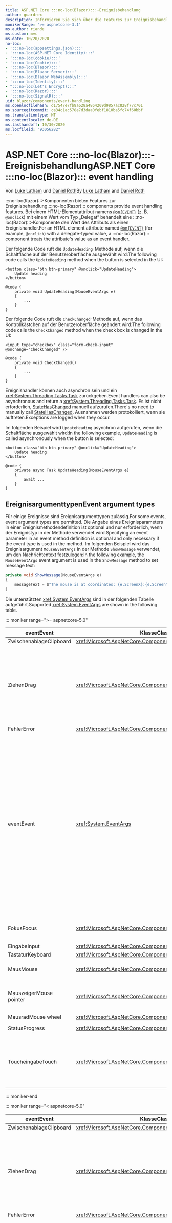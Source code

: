 ```yaml
---
title: ASP.NET Core :::no-loc(Blazor):::-Ereignisbehandlung
author: guardrex
description: Informieren Sie sich über die Features zur Ereignisbehandlung von :::no-loc(Blazor):::, einschließlich Ereignisargumenttypen, Ereignisrückrufe und die Verwaltung von standardmäßigen Browserereignissen.
monikerRange: '>= aspnetcore-3.1'
ms.author: riande
ms.custom: mvc
ms.date: 10/20/2020
no-loc:
- ':::no-loc(appsettings.json):::'
- ':::no-loc(ASP.NET Core Identity):::'
- ':::no-loc(cookie):::'
- ':::no-loc(Cookie):::'
- ':::no-loc(Blazor):::'
- ':::no-loc(Blazor Server):::'
- ':::no-loc(Blazor WebAssembly):::'
- ':::no-loc(Identity):::'
- ":::no-loc(Let's Encrypt):::"
- ':::no-loc(Razor):::'
- ':::no-loc(SignalR):::'
uid: blazor/components/event-handling
ms.openlocfilehash: d17547e7fb8a628a4864209d9857ac828f77c701
ms.sourcegitcommit: ca34c1ac578e7d3daa0febf1810ba5fc74f60bbf
ms.translationtype: HT
ms.contentlocale: de-DE
ms.lasthandoff: 10/30/2020
ms.locfileid: "93056282"
---
```

# <a name="aspnet-core-no-locblazor-event-handling"></a><span data-ttu-id="9a4d3-103">ASP.NET Core :::no-loc(Blazor):::-Ereignisbehandlung</span><span class="sxs-lookup"><span data-stu-id="9a4d3-103">ASP.NET Core :::no-loc(Blazor)::: event handling</span></span>

<span data-ttu-id="9a4d3-104">Von [Luke Latham](https://github.com/guardrex) und [Daniel Roth](https://github.com/danroth27)</span><span class="sxs-lookup"><span data-stu-id="9a4d3-104">By [Luke Latham](https://github.com/guardrex) and [Daniel Roth](https://github.com/danroth27)</span></span>

<span data-ttu-id="9a4d3-105">:::no-loc(Razor):::-Komponenten bieten Features zur Ereignisbehandlung.</span><span class="sxs-lookup"><span data-stu-id="9a4d3-105">:::no-loc(Razor)::: components provide event handling features.</span></span> <span data-ttu-id="9a4d3-106">Bei einem HTML-Elementattribut namens [`@on{EVENT}`](xref:mvc/views/razor#onevent) (z. B. `@onclick`) mit einem Wert vom Typ „Delegat“ behandelt eine :::no-loc(Razor):::-Komponente den Wert des Attributs als einen Ereignishandler.</span><span class="sxs-lookup"><span data-stu-id="9a4d3-106">For an HTML element attribute named [`@on{EVENT}`](xref:mvc/views/razor#onevent) (for example, `@onclick`) with a delegate-typed value, a :::no-loc(Razor)::: component treats the attribute's value as an event handler.</span></span>

<span data-ttu-id="9a4d3-107">Der folgende Code ruft die `UpdateHeading`-Methode auf, wenn die Schaltfläche auf der Benutzeroberfläche ausgewählt wird:</span><span class="sxs-lookup"><span data-stu-id="9a4d3-107">The following code calls the `UpdateHeading` method when the button is selected in the UI:</span></span>

```razor
<button class="btn btn-primary" @onclick="UpdateHeading">
    Update heading
</button>

@code {
    private void UpdateHeading(MouseEventArgs e)
    {
        ...
    }
}
```

<span data-ttu-id="9a4d3-108">Der folgende Code ruft die `CheckChanged`-Methode auf, wenn das Kontrollkästchen auf der Benutzeroberfläche geändert wird:</span><span class="sxs-lookup"><span data-stu-id="9a4d3-108">The following code calls the `CheckChanged` method when the check box is changed in the UI:</span></span>

```razor
<input type="checkbox" class="form-check-input" @onchange="CheckChanged" />

@code {
    private void CheckChanged()
    {
        ...
    }
}
```

<span data-ttu-id="9a4d3-109">Ereignishandler können auch asynchron sein und ein <xref:System.Threading.Tasks.Task> zurückgeben.</span><span class="sxs-lookup"><span data-stu-id="9a4d3-109">Event handlers can also be asynchronous and return a <xref:System.Threading.Tasks.Task>.</span></span> <span data-ttu-id="9a4d3-110">Es ist nicht erforderlich, [StateHasChanged](xref:blazor/components/lifecycle#state-changes) manuell aufzurufen.</span><span class="sxs-lookup"><span data-stu-id="9a4d3-110">There's no need to manually call [StateHasChanged](xref:blazor/components/lifecycle#state-changes).</span></span> <span data-ttu-id="9a4d3-111">Ausnahmen werden protokolliert, wenn sie auftreten.</span><span class="sxs-lookup"><span data-stu-id="9a4d3-111">Exceptions are logged when they occur.</span></span>

<span data-ttu-id="9a4d3-112">Im folgenden Beispiel wird `UpdateHeading` asynchron aufgerufen, wenn die Schaltfläche ausgewählt wird:</span><span class="sxs-lookup"><span data-stu-id="9a4d3-112">In the following example, `UpdateHeading` is called asynchronously when the button is selected:</span></span>

```razor
<button class="btn btn-primary" @onclick="UpdateHeading">
    Update heading
</button>

@code {
    private async Task UpdateHeading(MouseEventArgs e)
    {
        await ...
    }
}
```

## <a name="event-argument-types"></a><span data-ttu-id="9a4d3-113">Ereignisargumenttypen</span><span class="sxs-lookup"><span data-stu-id="9a4d3-113">Event argument types</span></span>

<span data-ttu-id="9a4d3-114">Für einige Ereignisse sind Ereignisargumenttypen zulässig.</span><span class="sxs-lookup"><span data-stu-id="9a4d3-114">For some events, event argument types are permitted.</span></span> <span data-ttu-id="9a4d3-115">Die Angabe eines Ereignisparameters in einer Ereignismethodendefinition ist optional und nur erforderlich, wenn der Ereignistyp in der Methode verwendet wird.</span><span class="sxs-lookup"><span data-stu-id="9a4d3-115">Specifying an event parameter in an event method definition is optional and only necessary if the event type is used in the method.</span></span> <span data-ttu-id="9a4d3-116">Im folgenden Beispiel wird das Ereignisargument `MouseEventArgs` in der Methode `ShowMessage` verwendet, um den Nachrichtentext festzulegen:</span><span class="sxs-lookup"><span data-stu-id="9a4d3-116">In the following example, the `MouseEventArgs` event argument is used in the `ShowMessage` method to set message text:</span></span>

```csharp
private void ShowMessage(MouseEventArgs e)
{
    messageText = $"The mouse is at coordinates: {e.ScreenX}:{e.ScreenY}";
}
```

<span data-ttu-id="9a4d3-117">Die unterstützten <xref:System.EventArgs> sind in der folgenden Tabelle aufgeführt.</span><span class="sxs-lookup"><span data-stu-id="9a4d3-117">Supported <xref:System.EventArgs> are shown in the following table.</span></span>

::: moniker range=">= aspnetcore-5.0"

| <span data-ttu-id="9a4d3-118">event</span><span class="sxs-lookup"><span data-stu-id="9a4d3-118">Event</span></span>            | <span data-ttu-id="9a4d3-119">Klasse</span><span class="sxs-lookup"><span data-stu-id="9a4d3-119">Class</span></span>  | <span data-ttu-id="9a4d3-120">DOM-Ereignisse und -Hinweise</span><span class="sxs-lookup"><span data-stu-id="9a4d3-120">DOM events and notes</span></span> |
| ---------------- | ------ | -------------------- |
| <span data-ttu-id="9a4d3-121">Zwischenablage</span><span class="sxs-lookup"><span data-stu-id="9a4d3-121">Clipboard</span></span>        | <xref:Microsoft.AspNetCore.Components.Web.ClipboardEventArgs> | <span data-ttu-id="9a4d3-122">`oncut`, `oncopy`, `onpaste`</span><span class="sxs-lookup"><span data-stu-id="9a4d3-122">`oncut`, `oncopy`, `onpaste`</span></span> |
| <span data-ttu-id="9a4d3-123">Ziehen</span><span class="sxs-lookup"><span data-stu-id="9a4d3-123">Drag</span></span>             | <xref:Microsoft.AspNetCore.Components.Web.DragEventArgs> | <span data-ttu-id="9a4d3-124">`ondrag`, `ondragstart`, `ondragenter`, `ondragleave`, `ondragover`, `ondrop`, `ondragend`</span><span class="sxs-lookup"><span data-stu-id="9a4d3-124">`ondrag`, `ondragstart`, `ondragenter`, `ondragleave`, `ondragover`, `ondrop`, `ondragend`</span></span><br><br><span data-ttu-id="9a4d3-125"><xref:Microsoft.AspNetCore.Components.Web.DataTransfer> und <xref:Microsoft.AspNetCore.Components.Web.DataTransferItem> speichern gezogene Elementdaten.</span><span class="sxs-lookup"><span data-stu-id="9a4d3-125"><xref:Microsoft.AspNetCore.Components.Web.DataTransfer> and <xref:Microsoft.AspNetCore.Components.Web.DataTransferItem> hold dragged item data.</span></span><br><br><span data-ttu-id="9a4d3-126">Implementiert Drag & Drop in :::no-loc(Blazor):::-Apps mit [JS-Interop](xref:blazor/call-javascript-from-dotnet) und der [HTML-Drag & Drop-API](https://developer.mozilla.org/docs/Web/API/HTML_Drag_and_Drop_API).</span><span class="sxs-lookup"><span data-stu-id="9a4d3-126">Implement drag and drop in :::no-loc(Blazor)::: apps using [JS interop](xref:blazor/call-javascript-from-dotnet) with [HTML Drag and Drop API](https://developer.mozilla.org/docs/Web/API/HTML_Drag_and_Drop_API).</span></span> |
| <span data-ttu-id="9a4d3-127">Fehler</span><span class="sxs-lookup"><span data-stu-id="9a4d3-127">Error</span></span>            | <xref:Microsoft.AspNetCore.Components.Web.ErrorEventArgs> | `onerror` |
| <span data-ttu-id="9a4d3-128">event</span><span class="sxs-lookup"><span data-stu-id="9a4d3-128">Event</span></span>            | <xref:System.EventArgs> | <span data-ttu-id="9a4d3-129">*Allgemein*</span><span class="sxs-lookup"><span data-stu-id="9a4d3-129">*General*</span></span><br><span data-ttu-id="9a4d3-130">`onactivate`, `onbeforeactivate`, `onbeforedeactivate`, `ondeactivate`, `onfullscreenchange`, `onfullscreenerror`, `onloadeddata`, `onloadedmetadata`, `onpointerlockchange`, `onpointerlockerror`, `onreadystatechange`, `onscroll`</span><span class="sxs-lookup"><span data-stu-id="9a4d3-130">`onactivate`, `onbeforeactivate`, `onbeforedeactivate`, `ondeactivate`, `onfullscreenchange`, `onfullscreenerror`, `onloadeddata`, `onloadedmetadata`, `onpointerlockchange`, `onpointerlockerror`, `onreadystatechange`, `onscroll`</span></span><br><br><span data-ttu-id="9a4d3-131">*Zwischenablage*</span><span class="sxs-lookup"><span data-stu-id="9a4d3-131">*Clipboard*</span></span><br><span data-ttu-id="9a4d3-132">`onbeforecut`, `onbeforecopy`, `onbeforepaste`</span><span class="sxs-lookup"><span data-stu-id="9a4d3-132">`onbeforecut`, `onbeforecopy`, `onbeforepaste`</span></span><br><br><span data-ttu-id="9a4d3-133">*Eingabe*</span><span class="sxs-lookup"><span data-stu-id="9a4d3-133">*Input*</span></span><br><span data-ttu-id="9a4d3-134">`oninvalid`, `onreset`, `onselect`, `onselectionchange`, `onselectstart`, `onsubmit`</span><span class="sxs-lookup"><span data-stu-id="9a4d3-134">`oninvalid`, `onreset`, `onselect`, `onselectionchange`, `onselectstart`, `onsubmit`</span></span><br><br><span data-ttu-id="9a4d3-135">*Medien*</span><span class="sxs-lookup"><span data-stu-id="9a4d3-135">*Media*</span></span><br><span data-ttu-id="9a4d3-136">`oncanplay`, `oncanplaythrough`, `oncuechange`, `ondurationchange`, `onemptied`, `onended`, `onpause`, `onplay`, `onplaying`, `onratechange`, `onseeked`, `onseeking`, `onstalled`, `onstop`, `onsuspend`, `ontimeupdate`, `ontoggle`, `onvolumechange`, `onwaiting`</span><span class="sxs-lookup"><span data-stu-id="9a4d3-136">`oncanplay`, `oncanplaythrough`, `oncuechange`, `ondurationchange`, `onemptied`, `onended`, `onpause`, `onplay`, `onplaying`, `onratechange`, `onseeked`, `onseeking`, `onstalled`, `onstop`, `onsuspend`, `ontimeupdate`, `ontoggle`, `onvolumechange`, `onwaiting`</span></span><br><br><span data-ttu-id="9a4d3-137"><xref:Microsoft.AspNetCore.Components.Web.EventHandlers> enthält Attribute zum Konfigurieren der Zuordnungen zwischen Ereignisnamen und Ereignisargumenttypen.</span><span class="sxs-lookup"><span data-stu-id="9a4d3-137"><xref:Microsoft.AspNetCore.Components.Web.EventHandlers> holds attributes to configure the mappings between event names and event argument types.</span></span> |
| <span data-ttu-id="9a4d3-138">Fokus</span><span class="sxs-lookup"><span data-stu-id="9a4d3-138">Focus</span></span>            | <xref:Microsoft.AspNetCore.Components.Web.FocusEventArgs> | <span data-ttu-id="9a4d3-139">`onfocus`, `onblur`, `onfocusin`, `onfocusout`</span><span class="sxs-lookup"><span data-stu-id="9a4d3-139">`onfocus`, `onblur`, `onfocusin`, `onfocusout`</span></span><br><br><span data-ttu-id="9a4d3-140">Umfasst nicht die Unterstützung für `relatedTarget`.</span><span class="sxs-lookup"><span data-stu-id="9a4d3-140">Doesn't include support for `relatedTarget`.</span></span> |
| <span data-ttu-id="9a4d3-141">Eingabe</span><span class="sxs-lookup"><span data-stu-id="9a4d3-141">Input</span></span>            | <xref:Microsoft.AspNetCore.Components.ChangeEventArgs> | <span data-ttu-id="9a4d3-142">`onchange`, `oninput`</span><span class="sxs-lookup"><span data-stu-id="9a4d3-142">`onchange`, `oninput`</span></span> |
| <span data-ttu-id="9a4d3-143">Tastatur</span><span class="sxs-lookup"><span data-stu-id="9a4d3-143">Keyboard</span></span>         | <xref:Microsoft.AspNetCore.Components.Web.KeyboardEventArgs> | <span data-ttu-id="9a4d3-144">`onkeydown`, `onkeypress`, `onkeyup`</span><span class="sxs-lookup"><span data-stu-id="9a4d3-144">`onkeydown`, `onkeypress`, `onkeyup`</span></span> |
| <span data-ttu-id="9a4d3-145">Maus</span><span class="sxs-lookup"><span data-stu-id="9a4d3-145">Mouse</span></span>            | <xref:Microsoft.AspNetCore.Components.Web.MouseEventArgs> | <span data-ttu-id="9a4d3-146">`onclick`, `oncontextmenu`, `ondblclick`, `onmousedown`, `onmouseup`, `onmouseover`, `onmousemove`, `onmouseout`</span><span class="sxs-lookup"><span data-stu-id="9a4d3-146">`onclick`, `oncontextmenu`, `ondblclick`, `onmousedown`, `onmouseup`, `onmouseover`, `onmousemove`, `onmouseout`</span></span> |
| <span data-ttu-id="9a4d3-147">Mauszeiger</span><span class="sxs-lookup"><span data-stu-id="9a4d3-147">Mouse pointer</span></span>    | <xref:Microsoft.AspNetCore.Components.Web.PointerEventArgs> | <span data-ttu-id="9a4d3-148">`onpointerdown`, `onpointerup`, `onpointercancel`, `onpointermove`, `onpointerover`, `onpointerout`, `onpointerenter`, `onpointerleave`, `ongotpointercapture`, `onlostpointercapture`</span><span class="sxs-lookup"><span data-stu-id="9a4d3-148">`onpointerdown`, `onpointerup`, `onpointercancel`, `onpointermove`, `onpointerover`, `onpointerout`, `onpointerenter`, `onpointerleave`, `ongotpointercapture`, `onlostpointercapture`</span></span> |
| <span data-ttu-id="9a4d3-149">Mausrad</span><span class="sxs-lookup"><span data-stu-id="9a4d3-149">Mouse wheel</span></span>      | <xref:Microsoft.AspNetCore.Components.Web.WheelEventArgs> | <span data-ttu-id="9a4d3-150">`onwheel`, `onmousewheel`</span><span class="sxs-lookup"><span data-stu-id="9a4d3-150">`onwheel`, `onmousewheel`</span></span> |
| <span data-ttu-id="9a4d3-151">Status</span><span class="sxs-lookup"><span data-stu-id="9a4d3-151">Progress</span></span>         | <xref:Microsoft.AspNetCore.Components.Web.ProgressEventArgs> | <span data-ttu-id="9a4d3-152">`onabort`, `onload`, `onloadend`, `onloadstart`, `onprogress`, `ontimeout`</span><span class="sxs-lookup"><span data-stu-id="9a4d3-152">`onabort`, `onload`, `onloadend`, `onloadstart`, `onprogress`, `ontimeout`</span></span> |
| <span data-ttu-id="9a4d3-153">Toucheingabe</span><span class="sxs-lookup"><span data-stu-id="9a4d3-153">Touch</span></span>            | <xref:Microsoft.AspNetCore.Components.Web.TouchEventArgs> | <span data-ttu-id="9a4d3-154">`ontouchstart`, `ontouchend`, `ontouchmove`, `ontouchenter`, `ontouchleave`, `ontouchcancel`</span><span class="sxs-lookup"><span data-stu-id="9a4d3-154">`ontouchstart`, `ontouchend`, `ontouchmove`, `ontouchenter`, `ontouchleave`, `ontouchcancel`</span></span><br><br><span data-ttu-id="9a4d3-155"><xref:Microsoft.AspNetCore.Components.Web.TouchPoint> stellt einen einzelnen Kontaktpunkt auf einem Gerät mit Berührungseingabe dar.</span><span class="sxs-lookup"><span data-stu-id="9a4d3-155"><xref:Microsoft.AspNetCore.Components.Web.TouchPoint> represents a single contact point on a touch-sensitive device.</span></span> |

::: moniker-end

::: moniker range="< aspnetcore-5.0"

| <span data-ttu-id="9a4d3-156">event</span><span class="sxs-lookup"><span data-stu-id="9a4d3-156">Event</span></span>            | <span data-ttu-id="9a4d3-157">Klasse</span><span class="sxs-lookup"><span data-stu-id="9a4d3-157">Class</span></span> | <span data-ttu-id="9a4d3-158">DOM-Ereignisse und -Hinweise</span><span class="sxs-lookup"><span data-stu-id="9a4d3-158">DOM events and notes</span></span> |
| ---------------- | ----- | -------------------- |
| <span data-ttu-id="9a4d3-159">Zwischenablage</span><span class="sxs-lookup"><span data-stu-id="9a4d3-159">Clipboard</span></span>        | <xref:Microsoft.AspNetCore.Components.Web.ClipboardEventArgs> | <span data-ttu-id="9a4d3-160">`oncut`, `oncopy`, `onpaste`</span><span class="sxs-lookup"><span data-stu-id="9a4d3-160">`oncut`, `oncopy`, `onpaste`</span></span> |
| <span data-ttu-id="9a4d3-161">Ziehen</span><span class="sxs-lookup"><span data-stu-id="9a4d3-161">Drag</span></span>             | <xref:Microsoft.AspNetCore.Components.Web.DragEventArgs> | <span data-ttu-id="9a4d3-162">`ondrag`, `ondragstart`, `ondragenter`, `ondragleave`, `ondragover`, `ondrop`, `ondragend`</span><span class="sxs-lookup"><span data-stu-id="9a4d3-162">`ondrag`, `ondragstart`, `ondragenter`, `ondragleave`, `ondragover`, `ondrop`, `ondragend`</span></span><br><br><span data-ttu-id="9a4d3-163"><xref:Microsoft.AspNetCore.Components.Web.DataTransfer> und <xref:Microsoft.AspNetCore.Components.Web.DataTransferItem> speichern gezogene Elementdaten.</span><span class="sxs-lookup"><span data-stu-id="9a4d3-163"><xref:Microsoft.AspNetCore.Components.Web.DataTransfer> and <xref:Microsoft.AspNetCore.Components.Web.DataTransferItem> hold dragged item data.</span></span><br><br><span data-ttu-id="9a4d3-164">Implementiert Drag & Drop in :::no-loc(Blazor):::-Apps mit [JS-Interop](xref:blazor/call-javascript-from-dotnet) und der [HTML-Drag & Drop-API](https://developer.mozilla.org/docs/Web/API/HTML_Drag_and_Drop_API).</span><span class="sxs-lookup"><span data-stu-id="9a4d3-164">Implement drag and drop in :::no-loc(Blazor)::: apps using [JS interop](xref:blazor/call-javascript-from-dotnet) with [HTML Drag and Drop API](https://developer.mozilla.org/docs/Web/API/HTML_Drag_and_Drop_API).</span></span> |
| <span data-ttu-id="9a4d3-165">Fehler</span><span class="sxs-lookup"><span data-stu-id="9a4d3-165">Error</span></span>            | <xref:Microsoft.AspNetCore.Components.Web.ErrorEventArgs> | `onerror` |
| <span data-ttu-id="9a4d3-166">event</span><span class="sxs-lookup"><span data-stu-id="9a4d3-166">Event</span></span>            | <xref:System.EventArgs> | <span data-ttu-id="9a4d3-167">*Allgemein*</span><span class="sxs-lookup"><span data-stu-id="9a4d3-167">*General*</span></span><br><span data-ttu-id="9a4d3-168">`onactivate`, `onbeforeactivate`, `onbeforedeactivate`, `ondeactivate`, `onfullscreenchange`, `onfullscreenerror`, `onloadeddata`, `onloadedmetadata`, `onpointerlockchange`, `onpointerlockerror`, `onreadystatechange`, `onscroll`</span><span class="sxs-lookup"><span data-stu-id="9a4d3-168">`onactivate`, `onbeforeactivate`, `onbeforedeactivate`, `ondeactivate`, `onfullscreenchange`, `onfullscreenerror`, `onloadeddata`, `onloadedmetadata`, `onpointerlockchange`, `onpointerlockerror`, `onreadystatechange`, `onscroll`</span></span><br><br><span data-ttu-id="9a4d3-169">*Zwischenablage*</span><span class="sxs-lookup"><span data-stu-id="9a4d3-169">*Clipboard*</span></span><br><span data-ttu-id="9a4d3-170">`onbeforecut`, `onbeforecopy`, `onbeforepaste`</span><span class="sxs-lookup"><span data-stu-id="9a4d3-170">`onbeforecut`, `onbeforecopy`, `onbeforepaste`</span></span><br><br><span data-ttu-id="9a4d3-171">*Eingabe*</span><span class="sxs-lookup"><span data-stu-id="9a4d3-171">*Input*</span></span><br><span data-ttu-id="9a4d3-172">`oninvalid`, `onreset`, `onselect`, `onselectionchange`, `onselectstart`, `onsubmit`</span><span class="sxs-lookup"><span data-stu-id="9a4d3-172">`oninvalid`, `onreset`, `onselect`, `onselectionchange`, `onselectstart`, `onsubmit`</span></span><br><br><span data-ttu-id="9a4d3-173">*Medien*</span><span class="sxs-lookup"><span data-stu-id="9a4d3-173">*Media*</span></span><br><span data-ttu-id="9a4d3-174">`oncanplay`, `oncanplaythrough`, `oncuechange`, `ondurationchange`, `onemptied`, `onended`, `onpause`, `onplay`, `onplaying`, `onratechange`, `onseeked`, `onseeking`, `onstalled`, `onstop`, `onsuspend`, `ontimeupdate`, `onvolumechange`, `onwaiting`</span><span class="sxs-lookup"><span data-stu-id="9a4d3-174">`oncanplay`, `oncanplaythrough`, `oncuechange`, `ondurationchange`, `onemptied`, `onended`, `onpause`, `onplay`, `onplaying`, `onratechange`, `onseeked`, `onseeking`, `onstalled`, `onstop`, `onsuspend`, `ontimeupdate`, `onvolumechange`, `onwaiting`</span></span><br><br><span data-ttu-id="9a4d3-175"><xref:Microsoft.AspNetCore.Components.Web.EventHandlers> enthält Attribute zum Konfigurieren der Zuordnungen zwischen Ereignisnamen und Ereignisargumenttypen.</span><span class="sxs-lookup"><span data-stu-id="9a4d3-175"><xref:Microsoft.AspNetCore.Components.Web.EventHandlers> holds attributes to configure the mappings between event names and event argument types.</span></span> |
| <span data-ttu-id="9a4d3-176">Fokus</span><span class="sxs-lookup"><span data-stu-id="9a4d3-176">Focus</span></span>            | <xref:Microsoft.AspNetCore.Components.Web.FocusEventArgs> | <span data-ttu-id="9a4d3-177">`onfocus`, `onblur`, `onfocusin`, `onfocusout`</span><span class="sxs-lookup"><span data-stu-id="9a4d3-177">`onfocus`, `onblur`, `onfocusin`, `onfocusout`</span></span><br><br><span data-ttu-id="9a4d3-178">Umfasst nicht die Unterstützung für `relatedTarget`.</span><span class="sxs-lookup"><span data-stu-id="9a4d3-178">Doesn't include support for `relatedTarget`.</span></span> |
| <span data-ttu-id="9a4d3-179">Eingabe</span><span class="sxs-lookup"><span data-stu-id="9a4d3-179">Input</span></span>            | <xref:Microsoft.AspNetCore.Components.ChangeEventArgs> | <span data-ttu-id="9a4d3-180">`onchange`, `oninput`</span><span class="sxs-lookup"><span data-stu-id="9a4d3-180">`onchange`, `oninput`</span></span> |
| <span data-ttu-id="9a4d3-181">Tastatur</span><span class="sxs-lookup"><span data-stu-id="9a4d3-181">Keyboard</span></span>         | <xref:Microsoft.AspNetCore.Components.Web.KeyboardEventArgs> | <span data-ttu-id="9a4d3-182">`onkeydown`, `onkeypress`, `onkeyup`</span><span class="sxs-lookup"><span data-stu-id="9a4d3-182">`onkeydown`, `onkeypress`, `onkeyup`</span></span> |
| <span data-ttu-id="9a4d3-183">Maus</span><span class="sxs-lookup"><span data-stu-id="9a4d3-183">Mouse</span></span>            | <xref:Microsoft.AspNetCore.Components.Web.MouseEventArgs> | <span data-ttu-id="9a4d3-184">`onclick`, `oncontextmenu`, `ondblclick`, `onmousedown`, `onmouseup`, `onmouseover`, `onmousemove`, `onmouseout`</span><span class="sxs-lookup"><span data-stu-id="9a4d3-184">`onclick`, `oncontextmenu`, `ondblclick`, `onmousedown`, `onmouseup`, `onmouseover`, `onmousemove`, `onmouseout`</span></span> |
| <span data-ttu-id="9a4d3-185">Mauszeiger</span><span class="sxs-lookup"><span data-stu-id="9a4d3-185">Mouse pointer</span></span>    | <xref:Microsoft.AspNetCore.Components.Web.PointerEventArgs> | <span data-ttu-id="9a4d3-186">`onpointerdown`, `onpointerup`, `onpointercancel`, `onpointermove`, `onpointerover`, `onpointerout`, `onpointerenter`, `onpointerleave`, `ongotpointercapture`, `onlostpointercapture`</span><span class="sxs-lookup"><span data-stu-id="9a4d3-186">`onpointerdown`, `onpointerup`, `onpointercancel`, `onpointermove`, `onpointerover`, `onpointerout`, `onpointerenter`, `onpointerleave`, `ongotpointercapture`, `onlostpointercapture`</span></span> |
| <span data-ttu-id="9a4d3-187">Mausrad</span><span class="sxs-lookup"><span data-stu-id="9a4d3-187">Mouse wheel</span></span>      | <xref:Microsoft.AspNetCore.Components.Web.WheelEventArgs> | <span data-ttu-id="9a4d3-188">`onwheel`, `onmousewheel`</span><span class="sxs-lookup"><span data-stu-id="9a4d3-188">`onwheel`, `onmousewheel`</span></span> |
| <span data-ttu-id="9a4d3-189">Status</span><span class="sxs-lookup"><span data-stu-id="9a4d3-189">Progress</span></span>         | <xref:Microsoft.AspNetCore.Components.Web.ProgressEventArgs> | <span data-ttu-id="9a4d3-190">`onabort`, `onload`, `onloadend`, `onloadstart`, `onprogress`, `ontimeout`</span><span class="sxs-lookup"><span data-stu-id="9a4d3-190">`onabort`, `onload`, `onloadend`, `onloadstart`, `onprogress`, `ontimeout`</span></span> |
| <span data-ttu-id="9a4d3-191">Toucheingabe</span><span class="sxs-lookup"><span data-stu-id="9a4d3-191">Touch</span></span>            | <xref:Microsoft.AspNetCore.Components.Web.TouchEventArgs> | <span data-ttu-id="9a4d3-192">`ontouchstart`, `ontouchend`, `ontouchmove`, `ontouchenter`, `ontouchleave`, `ontouchcancel`</span><span class="sxs-lookup"><span data-stu-id="9a4d3-192">`ontouchstart`, `ontouchend`, `ontouchmove`, `ontouchenter`, `ontouchleave`, `ontouchcancel`</span></span><br><br><span data-ttu-id="9a4d3-193"><xref:Microsoft.AspNetCore.Components.Web.TouchPoint> stellt einen einzelnen Kontaktpunkt auf einem Gerät mit Berührungseingabe dar.</span><span class="sxs-lookup"><span data-stu-id="9a4d3-193"><xref:Microsoft.AspNetCore.Components.Web.TouchPoint> represents a single contact point on a touch-sensitive device.</span></span> |

::: moniker-end

<span data-ttu-id="9a4d3-194">Weitere Informationen finden Sie in den folgenden Ressourcen:</span><span class="sxs-lookup"><span data-stu-id="9a4d3-194">For more information, see the following resources:</span></span>

* <span data-ttu-id="9a4d3-195">[`EventArgs`-Klassen in der ASP.NET Core Verweisquelle (dotnet/aspnetcore `master` branch)](https://github.com/dotnet/aspnetcore/tree/master/src/Components/Web/src/Web).</span><span class="sxs-lookup"><span data-stu-id="9a4d3-195">[`EventArgs` classes in the ASP.NET Core reference source (dotnet/aspnetcore `master` branch)](https://github.com/dotnet/aspnetcore/tree/master/src/Components/Web/src/Web).</span></span> <span data-ttu-id="9a4d3-196">Der `master`-Branch stellt die API dar, die sich für das *nächste* ASP.NET Core-Release in Entwicklung befindet.</span><span class="sxs-lookup"><span data-stu-id="9a4d3-196">The `master` branch represents API under development for the *next* ASP.NET Core release.</span></span> <span data-ttu-id="9a4d3-197">Wählen Sie für das aktuelle Release den entsprechenden GitHub-Repositorybranch aus (z. B. `release/3.1`).</span><span class="sxs-lookup"><span data-stu-id="9a4d3-197">For the current release, select the appropriate GitHub repository branch (for example, `release/3.1`).</span></span>
* <span data-ttu-id="9a4d3-198">[MDN-Webdokumentationen: GlobalEventHandlers](https://developer.mozilla.org/docs/Web/API/GlobalEventHandlers): Enthält Informationen dazu, welche HTML-Elemente die einzelnen DOM-Ereignisse unterstützen.</span><span class="sxs-lookup"><span data-stu-id="9a4d3-198">[MDN web docs: GlobalEventHandlers](https://developer.mozilla.org/docs/Web/API/GlobalEventHandlers): Includes information on which HTML elements support each DOM event.</span></span>

## <a name="lambda-expressions"></a><span data-ttu-id="9a4d3-199">Lambdaausdrücke</span><span class="sxs-lookup"><span data-stu-id="9a4d3-199">Lambda expressions</span></span>

<span data-ttu-id="9a4d3-200">[Lambdaausdrücke](/dotnet/csharp/programming-guide/statements-expressions-operators/lambda-expressions) können ebenfalls verwendet werden:</span><span class="sxs-lookup"><span data-stu-id="9a4d3-200">[Lambda expressions](/dotnet/csharp/programming-guide/statements-expressions-operators/lambda-expressions) can also be used:</span></span>

```razor
<button @onclick="@(e => Console.WriteLine("Hello, world!"))">Say hello</button>
```

<span data-ttu-id="9a4d3-201">Es ist häufig praktisch, über zusätzliche Werte zusammenzuschlagen, z. B. bei der Iteration über eine Reihe von Elementen.</span><span class="sxs-lookup"><span data-stu-id="9a4d3-201">It's often convenient to close over additional values, such as when iterating over a set of elements.</span></span> <span data-ttu-id="9a4d3-202">Das folgende Beispiel erstellt drei Schaltflächen, die jeweils `UpdateHeading` aufrufen, wobei ein Ereignisargument (<xref:Microsoft.AspNetCore.Components.Web.MouseEventArgs>) und seine Schaltflächennummer (`buttonNumber`) übergeben werden, wenn sie auf der Benutzeroberfläche ausgewählt werden:</span><span class="sxs-lookup"><span data-stu-id="9a4d3-202">The following example creates three buttons, each of which calls `UpdateHeading` passing an event argument (<xref:Microsoft.AspNetCore.Components.Web.MouseEventArgs>) and its button number (`buttonNumber`) when selected in the UI:</span></span>

```razor
<h2>@message</h2>

@for (var i = 1; i < 4; i++)
{
    var buttonNumber = i;

    <button class="btn btn-primary"
            @onclick="@(e => UpdateHeading(e, buttonNumber))">
        Button #@i
    </button>
}

@code {
    private string message = "Select a button to learn its position.";

    private void UpdateHeading(MouseEventArgs e, int buttonNumber)
    {
        message = $"You selected Button #{buttonNumber} at " +
            $"mouse position: {e.ClientX} X {e.ClientY}.";
    }
}
```

> [!NOTE]
> <span data-ttu-id="9a4d3-203">Verwenden Sie **keine** Schleifenvariable direkt in einem Lambdaausdruck wie `i` im vorangehenden `for`-Schleifenbeispiel.</span><span class="sxs-lookup"><span data-stu-id="9a4d3-203">Do **not** use a loop variable directly in a lambda expression, such as `i` in the preceding `for` loop example.</span></span> <span data-ttu-id="9a4d3-204">Ansonsten wird dieselbe Variable von allen Lambdaausdrücken verwendet, sodass der gleiche Wert in allen Lambdaausdrücken verwendet wird.</span><span class="sxs-lookup"><span data-stu-id="9a4d3-204">Otherwise, the same variable is used by all lambda expressions, which results in use of the same value in all lambdas.</span></span> <span data-ttu-id="9a4d3-205">Erfassen Sie den Wert der Variable immer in einer lokalen Variable, und verwenden Sie diese anschließend.</span><span class="sxs-lookup"><span data-stu-id="9a4d3-205">Always capture the variable's value in a local variable and then use it.</span></span> <span data-ttu-id="9a4d3-206">Im vorangegangenen Beispiel wird die Schleifenvariable `i` `buttonNumber` zugewiesen.</span><span class="sxs-lookup"><span data-stu-id="9a4d3-206">In the preceding example, the loop variable `i` is assigned to `buttonNumber`.</span></span>

## <a name="eventcallback"></a><span data-ttu-id="9a4d3-207">EventCallback</span><span class="sxs-lookup"><span data-stu-id="9a4d3-207">EventCallback</span></span>

<span data-ttu-id="9a4d3-208">Ein häufiges Szenario mit geschachtelten Komponenten ist der Wunsch, die Methode einer übergeordneten Komponente auszuführen, wenn ein Ereignis einer untergeordneten Komponente eintritt.</span><span class="sxs-lookup"><span data-stu-id="9a4d3-208">A common scenario with nested components is the desire to run a parent component's method when a child component event occurs.</span></span> <span data-ttu-id="9a4d3-209">Das ein `onclick`-Ereignis in der untergeordneten Komponente auftritt, ist ein gängiger Anwendungsfall.</span><span class="sxs-lookup"><span data-stu-id="9a4d3-209">An `onclick` event occurring in the child component is a common use case.</span></span> <span data-ttu-id="9a4d3-210">Um Ereignisse komponentenübergreifend darzustellen, verwenden Sie ein <xref:Microsoft.AspNetCore.Components.EventCallback>.</span><span class="sxs-lookup"><span data-stu-id="9a4d3-210">To expose events across components, use an <xref:Microsoft.AspNetCore.Components.EventCallback>.</span></span> <span data-ttu-id="9a4d3-211">Eine übergeordnete Komponente kann dem <xref:Microsoft.AspNetCore.Components.EventCallback> einer untergeordneten Komponente eine Rückrufmethode zuweisen.</span><span class="sxs-lookup"><span data-stu-id="9a4d3-211">A parent component can assign a callback method to a child component's <xref:Microsoft.AspNetCore.Components.EventCallback>.</span></span>

<span data-ttu-id="9a4d3-212">Der `ChildComponent` in der Beispiel-App (`Components/ChildComponent.razor`) zeigt, wie der `onclick`-Handler einer Schaltfläche so eingerichtet ist, dass er einen <xref:Microsoft.AspNetCore.Components.EventCallback>-Delegaten von der `ParentComponent` des Beispiels empfängt.</span><span class="sxs-lookup"><span data-stu-id="9a4d3-212">The `ChildComponent` in the sample app (`Components/ChildComponent.razor`) demonstrates how a button's `onclick` handler is set up to receive an <xref:Microsoft.AspNetCore.Components.EventCallback> delegate from the sample's `ParentComponent`.</span></span> <span data-ttu-id="9a4d3-213">Der <xref:Microsoft.AspNetCore.Components.EventCallback> wird mit `MouseEventArgs` typisiert, was für ein `onclick`-Ereignis von einem Peripheriegerät geeignet ist:</span><span class="sxs-lookup"><span data-stu-id="9a4d3-213">The <xref:Microsoft.AspNetCore.Components.EventCallback> is typed with `MouseEventArgs`, which is appropriate for an `onclick` event from a peripheral device:</span></span>

[!code-razor[](../common/samples/3.x/:::no-loc(Blazor):::WebAssemblySample/Components/ChildComponent.razor?highlight=5-7,17-18)]

<span data-ttu-id="9a4d3-214">Die `ParentComponent` legt die <xref:Microsoft.AspNetCore.Components.EventCallback%601> (`OnClickCallback`) des untergeordneten Elements auf seine `ShowMessage`-Methode fest.</span><span class="sxs-lookup"><span data-stu-id="9a4d3-214">The `ParentComponent` sets the child's <xref:Microsoft.AspNetCore.Components.EventCallback%601> (`OnClickCallback`) to its `ShowMessage` method.</span></span>

<span data-ttu-id="9a4d3-215">`Pages/ParentComponent.razor`:</span><span class="sxs-lookup"><span data-stu-id="9a4d3-215">`Pages/ParentComponent.razor`:</span></span>

```razor
@page "/ParentComponent"

<h1>Parent-child example</h1>

<ChildComponent Title="Panel Title from Parent"
                OnClickCallback="@ShowMessage">
    Content of the child component is supplied
    by the parent component.
</ChildComponent>

<p><b>@messageText</b></p>

@code {
    private string messageText;

    private void ShowMessage(MouseEventArgs e)
    {
        messageText = $"Blaze a new trail with :::no-loc(Blazor):::! ({e.ScreenX}, {e.ScreenY})";
    }
}
```

<span data-ttu-id="9a4d3-216">Wenn die Schaltfläche in der `ChildComponent` ausgewählt ist:</span><span class="sxs-lookup"><span data-stu-id="9a4d3-216">When the button is selected in the `ChildComponent`:</span></span>

* <span data-ttu-id="9a4d3-217">Die `ShowMessage`-Methode von `ParentComponent` wird aufgerufen.</span><span class="sxs-lookup"><span data-stu-id="9a4d3-217">The `ParentComponent`'s `ShowMessage` method is called.</span></span> <span data-ttu-id="9a4d3-218">`messageText` wird aktualisiert und in der `ParentComponent` angezeigt.</span><span class="sxs-lookup"><span data-stu-id="9a4d3-218">`messageText` is updated and displayed in the `ParentComponent`.</span></span>
* <span data-ttu-id="9a4d3-219">Ein Aufruf von [`StateHasChanged`](xref:blazor/components/lifecycle#state-changes) ist in der Methode des Rückrufs (`ShowMessage`) nicht erforderlich.</span><span class="sxs-lookup"><span data-stu-id="9a4d3-219">A call to [`StateHasChanged`](xref:blazor/components/lifecycle#state-changes) isn't required in the callback's method (`ShowMessage`).</span></span> <span data-ttu-id="9a4d3-220"><xref:Microsoft.AspNetCore.Components.ComponentBase.StateHasChanged%2A> wird automatisch aufgerufen, um die `ParentComponent` zu rendern, so wie Ereignisse untergeordneter Elemente das Rendern von Komponenten in Ereignishandlern auslösen, die innerhalb des untergeordneten Elements ausgeführt werden.</span><span class="sxs-lookup"><span data-stu-id="9a4d3-220"><xref:Microsoft.AspNetCore.Components.ComponentBase.StateHasChanged%2A> is called automatically to rerender the `ParentComponent`, just as child events trigger component rerendering in event handlers that execute within the child.</span></span>

<span data-ttu-id="9a4d3-221"><xref:Microsoft.AspNetCore.Components.EventCallback> und <xref:Microsoft.AspNetCore.Components.EventCallback%601> gestatten asynchrone Delegate.</span><span class="sxs-lookup"><span data-stu-id="9a4d3-221"><xref:Microsoft.AspNetCore.Components.EventCallback> and <xref:Microsoft.AspNetCore.Components.EventCallback%601> permit asynchronous delegates.</span></span> <span data-ttu-id="9a4d3-222"><xref:Microsoft.AspNetCore.Components.EventCallback> ist schwach typisiert und erlaubt das Übergeben von Argumenten eines beliebigen Typs in `InvokeAsync(Object)`.</span><span class="sxs-lookup"><span data-stu-id="9a4d3-222"><xref:Microsoft.AspNetCore.Components.EventCallback> is weakly typed and allows passing any type argument in `InvokeAsync(Object)`.</span></span> <span data-ttu-id="9a4d3-223"><xref:Microsoft.AspNetCore.Components.EventCallback%601> ist stark typisiert und erfordert das Übergeben eines `T`-Arguments in `InvokeAsync(T)`, das `TValue` zugewiesen werden kann.</span><span class="sxs-lookup"><span data-stu-id="9a4d3-223"><xref:Microsoft.AspNetCore.Components.EventCallback%601> is strongly typed and requires passing a `T` argument in `InvokeAsync(T)` that's assignable to `TValue`.</span></span>

```razor
<ChildComponent 
    OnClickCallback="@(async () => { await Task.Yield(); messageText = "Blaze It!"; })" />
```

<span data-ttu-id="9a4d3-224">Rufen Sie ein <xref:Microsoft.AspNetCore.Components.EventCallback> oder <xref:Microsoft.AspNetCore.Components.EventCallback%601> mit <xref:Microsoft.AspNetCore.Components.EventCallback.InvokeAsync%2A> auf, und warten Sie auf das <xref:System.Threading.Tasks.Task>:</span><span class="sxs-lookup"><span data-stu-id="9a4d3-224">Invoke an <xref:Microsoft.AspNetCore.Components.EventCallback> or <xref:Microsoft.AspNetCore.Components.EventCallback%601> with <xref:Microsoft.AspNetCore.Components.EventCallback.InvokeAsync%2A> and await the <xref:System.Threading.Tasks.Task>:</span></span>

```csharp
await OnClickCallback.InvokeAsync(arg);
```

<span data-ttu-id="9a4d3-225">Verwenden Sie <xref:Microsoft.AspNetCore.Components.EventCallback> und <xref:Microsoft.AspNetCore.Components.EventCallback%601> für die Ereignisbehandlung und die Bindung von Komponentenparametern.</span><span class="sxs-lookup"><span data-stu-id="9a4d3-225">Use <xref:Microsoft.AspNetCore.Components.EventCallback> and <xref:Microsoft.AspNetCore.Components.EventCallback%601> for event handling and binding component parameters.</span></span>

<span data-ttu-id="9a4d3-226">Bevorzugen Sie das stark typisierte <xref:Microsoft.AspNetCore.Components.EventCallback%601> gegenüber dem <xref:Microsoft.AspNetCore.Components.EventCallback>.</span><span class="sxs-lookup"><span data-stu-id="9a4d3-226">Prefer the strongly typed <xref:Microsoft.AspNetCore.Components.EventCallback%601> over <xref:Microsoft.AspNetCore.Components.EventCallback>.</span></span> <span data-ttu-id="9a4d3-227"><xref:Microsoft.AspNetCore.Components.EventCallback%601> bietet den Benutzern der Komponente ein besseres Fehlerfeedback.</span><span class="sxs-lookup"><span data-stu-id="9a4d3-227"><xref:Microsoft.AspNetCore.Components.EventCallback%601> provides better error feedback to users of the component.</span></span> <span data-ttu-id="9a4d3-228">Ähnlich wie bei anderen UI-Ereignishandlern ist die Angabe des Ereignisparameters optional.</span><span class="sxs-lookup"><span data-stu-id="9a4d3-228">Similar to other UI event handlers, specifying the event parameter is optional.</span></span> <span data-ttu-id="9a4d3-229">Verwenden Sie <xref:Microsoft.AspNetCore.Components.EventCallback>, wenn kein Wert an den Rückruf übergeben wurde.</span><span class="sxs-lookup"><span data-stu-id="9a4d3-229">Use <xref:Microsoft.AspNetCore.Components.EventCallback> when there's no value passed to the callback.</span></span>

## <a name="prevent-default-actions"></a><span data-ttu-id="9a4d3-230">Verhindern von Standardaktionen</span><span class="sxs-lookup"><span data-stu-id="9a4d3-230">Prevent default actions</span></span>

<span data-ttu-id="9a4d3-231">Verwenden Sie das Direktivenattribut [`@on{EVENT}:preventDefault`](xref:mvc/views/razor#oneventpreventdefault), um die Standardaktion für ein Ereignis zu verhindern.</span><span class="sxs-lookup"><span data-stu-id="9a4d3-231">Use the [`@on{EVENT}:preventDefault`](xref:mvc/views/razor#oneventpreventdefault) directive attribute to prevent the default action for an event.</span></span>

<span data-ttu-id="9a4d3-232">Wenn ein Schlüssel auf einem Eingabegerät ausgewählt wird und der Elementfokus auf einem Textfeld liegt, zeigt ein Browser normalerweise das Zeichen des Schlüssels in dem Textfeld an.</span><span class="sxs-lookup"><span data-stu-id="9a4d3-232">When a key is selected on an input device and the element focus is on a text box, a browser normally displays the key's character in the text box.</span></span> <span data-ttu-id="9a4d3-233">Im folgenden Beispiel wird das Standardverhalten durch die Angabe des Direktivenattributs `@onkeypress:preventDefault` verhindert.</span><span class="sxs-lookup"><span data-stu-id="9a4d3-233">In the following example, the default behavior is prevented by specifying the `@onkeypress:preventDefault` directive attribute.</span></span> <span data-ttu-id="9a4d3-234">Der Zähler wird inkrementiert und der Schlüssel **+** wird nicht im Wert des `<input>`-Elements erfasst:</span><span class="sxs-lookup"><span data-stu-id="9a4d3-234">The counter increments, and the **+** key isn't captured into the `<input>` element's value:</span></span>

```razor
<input value="@count" @onkeypress="KeyHandler" @onkeypress:preventDefault />

@code {
    private int count = 0;

    private void KeyHandler(KeyboardEventArgs e)
    {
        if (e.Key == "+")
        {
            count++;
        }
    }
}
```

<span data-ttu-id="9a4d3-235">Die Angabe des Attributs `@on{EVENT}:preventDefault` ohne Wert ist gleichbedeutend mit `@on{EVENT}:preventDefault="true"`.</span><span class="sxs-lookup"><span data-stu-id="9a4d3-235">Specifying the `@on{EVENT}:preventDefault` attribute without a value is equivalent to `@on{EVENT}:preventDefault="true"`.</span></span>

<span data-ttu-id="9a4d3-236">Der Wert des Attributs kann auch ein Ausdruck sein.</span><span class="sxs-lookup"><span data-stu-id="9a4d3-236">The value of the attribute can also be an expression.</span></span> <span data-ttu-id="9a4d3-237">Im folgenden Beispiel ist `shouldPreventDefault` ein `bool`-Feld, das entweder auf `true` oder `false` festgelegt ist:</span><span class="sxs-lookup"><span data-stu-id="9a4d3-237">In the following example, `shouldPreventDefault` is a `bool` field set to either `true` or `false`:</span></span>

```razor
<input @onkeypress:preventDefault="shouldPreventDefault" />
```

## <a name="stop-event-propagation"></a><span data-ttu-id="9a4d3-238">Beenden der Ereignisweitergabe</span><span class="sxs-lookup"><span data-stu-id="9a4d3-238">Stop event propagation</span></span>

<span data-ttu-id="9a4d3-239">Verwenden Sie das Direktivenattribut [`@on{EVENT}:stopPropagation`](xref:mvc/views/razor#oneventstoppropagation), um die Ereignisweitergabe zu beenden.</span><span class="sxs-lookup"><span data-stu-id="9a4d3-239">Use the [`@on{EVENT}:stopPropagation`](xref:mvc/views/razor#oneventstoppropagation) directive attribute to stop event propagation.</span></span>

<span data-ttu-id="9a4d3-240">Im folgenden Beispiel verhindert das Aktivieren des Kontrollkästchens die Weitergabe von Klickereignissen des zweiten untergeordneten `<div>`-Elements an das übergeordnete `<div>`-Element:</span><span class="sxs-lookup"><span data-stu-id="9a4d3-240">In the following example, selecting the check box prevents click events from the second child `<div>` from propagating to the parent `<div>`:</span></span>

```razor
<label>
    <input @bind="stopPropagation" type="checkbox" />
    Stop Propagation
</label>

<div @onclick="OnSelectParentDiv">
    <h3>Parent div</h3>

    <div @onclick="OnSelectChildDiv">
        Child div that doesn't stop propagation when selected.
    </div>

    <div @onclick="OnSelectChildDiv" @onclick:stopPropagation="stopPropagation">
        Child div that stops propagation when selected.
    </div>
</div>

@code {
    private bool stopPropagation = false;

    private void OnSelectParentDiv() => 
        Console.WriteLine($"The parent div was selected. {DateTime.Now}");
    private void OnSelectChildDiv() => 
        Console.WriteLine($"A child div was selected. {DateTime.Now}");
}
```

::: moniker range=">= aspnetcore-5.0"

## <a name="focus-an-element"></a><span data-ttu-id="9a4d3-241">Fokussieren eines Elements</span><span class="sxs-lookup"><span data-stu-id="9a4d3-241">Focus an element</span></span>

<span data-ttu-id="9a4d3-242">Rufen Sie `FocusAsync` für einen [Elementverweis](xref:blazor/call-javascript-from-dotnet#capture-references-to-elements) auf, um den Fokus auf ein Element im Code zu platzieren:</span><span class="sxs-lookup"><span data-stu-id="9a4d3-242">Call `FocusAsync` on an [element reference](xref:blazor/call-javascript-from-dotnet#capture-references-to-elements) to focus an element in code:</span></span>

```razor
<input @ref="exampleInput" />

<button @onclick="ChangeFocus">Focus the Input Element</button>

@code {
    private ElementReference exampleInput;
    
    private async Task ChangeFocus()
    {
        await exampleInput.FocusAsync();
    }
}
```

::: moniker-end
